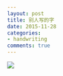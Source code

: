 ```yaml
---
layout: post
title: 别人写的字
date: 2015-11-28
categories:
- handwriting
comments: true
---
```


![](http://urbem.github.io/images/hw/gw-1.jpg)
